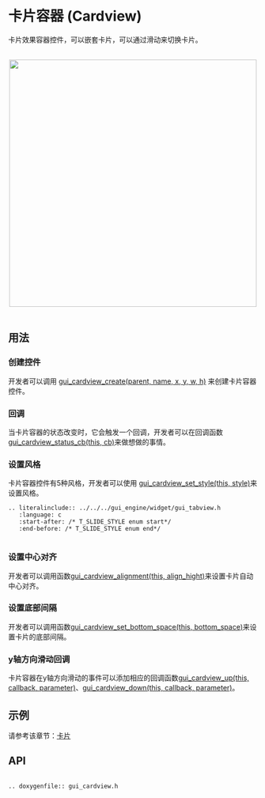 # 卡片容器 (Cardview)

卡片效果容器控件，可以嵌套卡片，可以通过滑动来切换卡片。

<br>
<center><img width="500" src= "https://foruda.gitee.com/images/1700123394899348792/914aadf9_10641540.png "></center>
<br>

## 用法

### 创建控件
开发者可以调用 [gui_cardview_create(parent,  name, x, y, w, h)](#gui_cardview_create) 来创建卡片容器控件。

### 回调
当卡片容器的状态改变时，它会触发一个回调，开发者可以在回调函数[gui_cardview_status_cb(this, cb)](#gui_cardview_status_cb)来做想做的事情。

### 设置风格
卡片容器控件有5种风格，开发者可以使用 [gui_cardview_set_style(this, style)](#gui_cardview_set_style)来设置风格。

```eval_rst
.. literalinclude:: ../../../gui_engine/widget/gui_tabview.h
   :language: c
   :start-after: /* T_SLIDE_STYLE enum start*/
   :end-before: /* T_SLIDE_STYLE enum end*/
   
```

### 设置中心对齐
开发者可以调用函数[gui_cardview_alignment(this, align_hight)](#gui_cardview_alignment)来设置卡片自动中心对齐。

### 设置底部间隔
开发者可以调用函数[gui_cardview_set_bottom_space(this, bottom_space)](#gui_cardview_set_bottom_space)来设置卡片的底部间隔。

### y轴方向滑动回调
卡片容器在y轴方向滑动的事件可以添加相应的回调函数[gui_cardview_up(this, callback, parameter)](#gui_cardview_up)、[gui_cardview_down(this, callback, parameter)](#gui_cardview_down)。

## 示例
请参考该章节：[卡片](./gui_card.md)


## API

```eval_rst

.. doxygenfile:: gui_cardview.h

```
